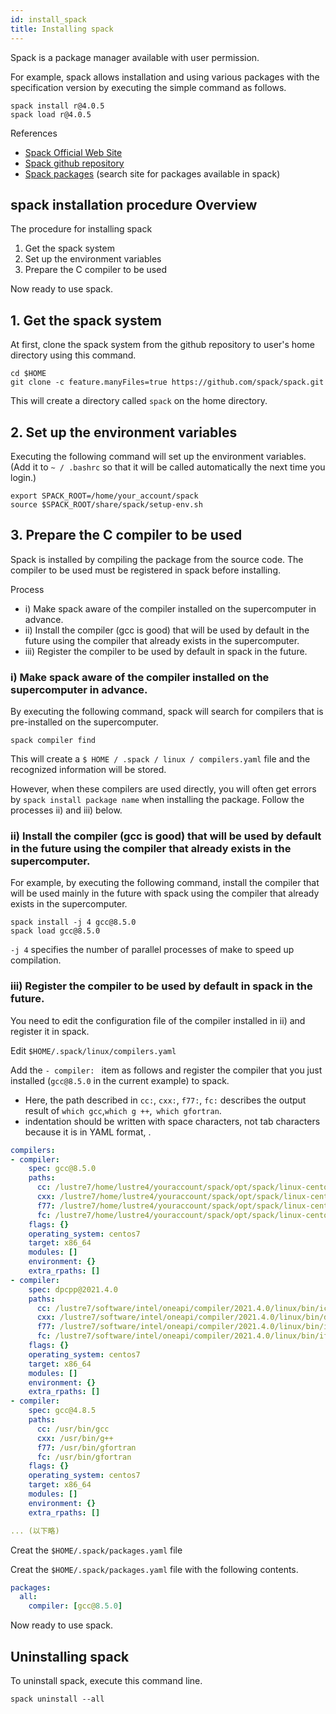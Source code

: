 ```yaml
---
id: install_spack
title: Installing spack
---
```


Spack is a package manager available with user permission.

For example, spack allows installation and using various packages with the specification version by executing the simple command as follows.

```
spack install r@4.0.5
spack load r@4.0.5
```

References

- [Spack Official Web Site](https://spack.readthedocs.io/en/latest/#)
- [Spack github repository](https://github.com/spack/spack)
- [Spack packages](https://spack.readthedocs.io/en/latest/package_list.html) (search site for packages available in spack)


## spack installation procedure Overview

The procedure for installing spack

1. Get the spack system
2. Set up the environment variables
3. Prepare the C compiler to be used

Now ready to use spack.


## 1. Get the spack system

At first, clone the spack system from the github repository to user's home directory using this command.

```
cd $HOME
git clone -c feature.manyFiles=true https://github.com/spack/spack.git
```
This will create a directory called `spack` on the home directory.


## 2. Set up the environment variables

Executing the following command will set up the environment variables. (Add it to `~ / .bashrc` so that it will be called automatically the next time you login.)

```
export SPACK_ROOT=/home/your_account/spack
source $SPACK_ROOT/share/spack/setup-env.sh
```

## 3. Prepare the C compiler to be used

Spack is installed by compiling the package from the source code.
The compiler to be used must be registered in spack before installing.

Process

- i) Make spack aware of the compiler installed on the supercomputer in advance.
- ii) Install the compiler (gcc is good) that will be used by default in the future using the compiler that already exists in the supercomputer.
- iii) Register the compiler to be used by default in spack in the future.


### i) Make spack aware of the compiler installed on the supercomputer in advance.

By executing the following command, spack will search for compilers that is pre-installed on the supercomputer.

```
spack compiler find
```

This will create a `$ HOME / .spack / linux / compilers.yaml` file and the recognized information will be stored.

However, when these compilers are used directly, you will often get errors by `spack install package name` when installing the package. 
Follow the processes ii) and iii) below. 

### ii) Install the compiler (gcc is good) that will be used by default in the future using the compiler that already exists in the supercomputer.

For example, by executing the following command, install the compiler that will be used mainly in the future with spack using the compiler that already exists in the supercomputer.

```
spack install -j 4 gcc@8.5.0
spack load gcc@8.5.0
```

`-j 4` specifies the number of parallel processes of make to speed up compilation.





### iii) Register the compiler to be used by default in spack in the future.

You need to edit the configuration file of the compiler installed in ii) and register it in spack. 

Edit `$HOME/.spack/linux/compilers.yaml`

Add the `- compiler: ` item as follows and register the compiler that you just installed (`gcc@8.5.0` in the current example) to spack.


- Here, the path described in `cc:`, `cxx:`, `f77:`, `fc:` describes the output result of `which gcc`,` which g ++ `,` which gfortran`.
- indentation should be written with space characters, not tab characters because it is in YAML format, .


```yaml
compilers:
- compiler:
    spec: gcc@8.5.0
    paths:
      cc: /lustre7/home/lustre4/youraccount/spack/opt/spack/linux-centos7-x86_64_v3/gcc-4.8.5/gcc-8.5.0-a4dcd4j7uq23aax4n6ri6amzt7hp4lxc/bin/gcc
      cxx: /lustre7/home/lustre4/youraccount/spack/opt/spack/linux-centos7-x86_64_v3/gcc-4.8.5/gcc-8.5.0-a4dcd4j7uq23aax4n6ri6amzt7hp4lxc/bin/g++
      f77: /lustre7/home/lustre4/youraccount/spack/opt/spack/linux-centos7-x86_64_v3/gcc-4.8.5/gcc-8.5.0-a4dcd4j7uq23aax4n6ri6amzt7hp4lxc/bin/gfortran
      fc: /lustre7/home/lustre4/youraccount/spack/opt/spack/linux-centos7-x86_64_v3/gcc-4.8.5/gcc-8.5.0-a4dcd4j7uq23aax4n6ri6amzt7hp4lxc/bin/gfortran
    flags: {}
    operating_system: centos7
    target: x86_64
    modules: []
    environment: {}
    extra_rpaths: []
- compiler:
    spec: dpcpp@2021.4.0
    paths:
      cc: /lustre7/software/intel/oneapi/compiler/2021.4.0/linux/bin/icx
      cxx: /lustre7/software/intel/oneapi/compiler/2021.4.0/linux/bin/dpcpp
      f77: /lustre7/software/intel/oneapi/compiler/2021.4.0/linux/bin/ifx
      fc: /lustre7/software/intel/oneapi/compiler/2021.4.0/linux/bin/ifx
    flags: {}
    operating_system: centos7
    target: x86_64
    modules: []
    environment: {}
    extra_rpaths: []
- compiler:
    spec: gcc@4.8.5
    paths:
      cc: /usr/bin/gcc
      cxx: /usr/bin/g++
      f77: /usr/bin/gfortran
      fc: /usr/bin/gfortran
    flags: {}
    operating_system: centos7
    target: x86_64
    modules: []
    environment: {}
    extra_rpaths: []

... (以下略)
```



Creat the `$HOME/.spack/packages.yaml` file

Creat the `$HOME/.spack/packages.yaml` file with the following contents.

```yaml
packages:
  all:
    compiler: [gcc@8.5.0]
```

Now ready to use spack.

## Uninstalling spack

To uninstall spack, execute this command line.

```
spack uninstall --all
```

